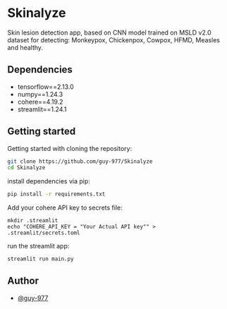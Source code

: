 
# Skinalyze

Skin lesion detection app, based on CNN model trained on MSLD v2.0 dataset for detecting: Monkeypox, Chickenpox, Cowpox, HFMD, Measles and healthy.


## Dependencies 

- tensorflow==2.13.0
- numpy==1.24.3
- cohere==4.19.2
- streamlit==1.24.1
## Getting started

Getting started with cloning the repository:

```bash
git clone https://github.com/guy-977/Skinalyze
cd Skinalyze
```

install dependencies via pip:

```bash
pip install -r requirements.txt
```
Add your cohere API key to secrets file:
```
mkdir .streamlit
echo "COHERE_API_KEY = "Your Actual API key"" > .streamlit/secrets.toml
```

run the streamlit app:

```bash
streamlit run main.py
```
    
## Author

- [@guy-977](https://github.com/guy-977)

 
